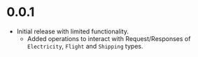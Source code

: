 # 0.0.1

- Initial release with limited functionality.
    - Added operations to interact with Request/Responses of `Electricity`, `Flight` and `Shipping` types.